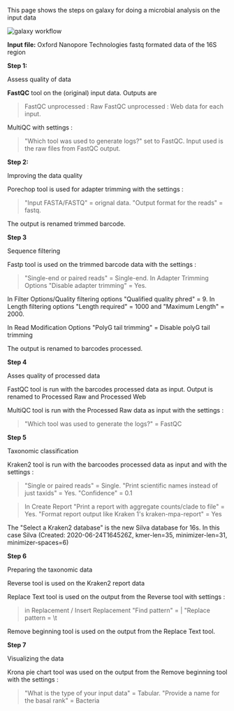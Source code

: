 This page shows the steps on galaxy for doing a microbial analysis on the input data

![galaxy workflow](https://user-images.githubusercontent.com/81419117/122450875-cd8d2700-cfa7-11eb-951f-4b96126d1e82.png)

**Input file:** 
Oxford Nanopore Technologies fastq formated data of the 16S region


**Step 1:** 

Assess quality of data

<b>FastQC</b> tool on the (original) input data. Outputs are
>FastQC unprocessed : Raw 
>FastQC unprocessed : Web data for each input. 

MultiQC with settings : 
>"Which tool was used to generate logs?" set to FastQC. 
Input used is the raw files from FastQC output.


**Step 2:**

Improving the data quality

Porechop tool is used for adapter trimming with the settings : 
>"Input FASTA/FASTQ" = orignal data. 
>"Output format for the reads" = fastq. 

The output is renamed trimmed barcode.


**Step 3**

Sequence filtering

Fastp tool is used on the trimmed barcode data with the settings : 
>"Single-end or paired reads" = Single-end. 
>In Adapter Trimming Options "Disable adapter trimming" = Yes.

In Filter Options/Quality filtering options "Qualified quality phred" = 9. In Length filtering  options "Length required" = 1000 and "Maximum Length" = 2000. 

In Read Modification Options "PolyG tail trimming" = Disable polyG tail trimming

The output is renamed to barcodes processed.


**Step 4**

Asses quality of processed data

FastQC tool is run with the barcodes processed data as input. Output is renamed to Processed Raw and Processed Web

MultiQC tool is run with the Processed Raw data as input with the settings : 
>"Which tool was used to generate the logs?" = FastQC


**Step 5**

Taxonomic classification

Kraken2 tool is run with the barcoodes processed data as input and with the settings : 
>"Single or paired reads" = Single. 
>"Print scientific names instead of just taxids" = Yes. 
>"Confidence" = 0.1

>In Create Report "Print a report with aggregate counts/clade to file" = Yes. 
>"Format report output like Kraken 1's kraken-mpa-report" = Yes

The "Select a Kraken2 database" is the new Silva database for 16s. In this case Silva (Created: 2020-06-24T164526Z, kmer-len=35, minimizer-len=31, minimizer-spaces=6)


**Step 6**

Preparing the taxonomic data

Reverse tool is used on the Kraken2 report data

Replace Text tool is used on the output from the Reverse tool with settings : 
>in Replacement / Insert Replacement 
>"Find pattern" = \| 
>"Replace pattern = \t

Remove beginning tool is used on the output from the Replace Text tool.


**Step 7**

Visualizing the data

Krona pie chart tool was used on the output from the Remove beginning tool with the settings : 
>"What is the type of your input data" = Tabular. 
>"Provide a name for the basal rank" = Bacteria
